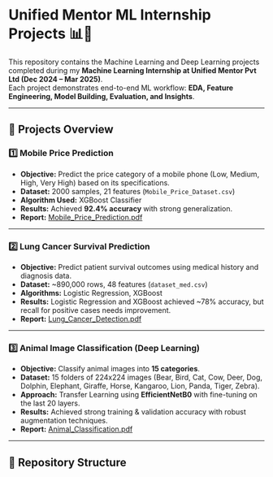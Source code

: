 # Unified Mentor ML Internship Projects 📊🤖

This repository contains the Machine Learning and Deep Learning projects completed during my **Machine Learning Internship at Unified Mentor Pvt Ltd (Dec 2024 – Mar 2025)**.  
Each project demonstrates end-to-end ML workflow: **EDA, Feature Engineering, Model Building, Evaluation, and Insights**.

---

## 📂 Projects Overview

### 1️⃣ Mobile Price Prediction
- **Objective:** Predict the price category of a mobile phone (Low, Medium, High, Very High) based on its specifications.  
- **Dataset:** 2000 samples, 21 features (`Mobile_Price_Dataset.csv`)  
- **Algorithm Used:** XGBoost Classifier  
- **Results:** Achieved **92.4% accuracy** with strong generalization.  
- **Report:** [Mobile_Price_Prediction.pdf](Report/Mobile_Price_Prediction.pdf)

---

### 2️⃣ Lung Cancer Survival Prediction
- **Objective:** Predict patient survival outcomes using medical history and diagnosis data.  
- **Dataset:** ~890,000 rows, 48 features (`dataset_med.csv`)  
- **Algorithms:** Logistic Regression, XGBoost  
- **Results:** Logistic Regression and XGBoost achieved ~78% accuracy, but recall for positive cases needs improvement.  
- **Report:** [Lung_Cancer_Detection.pdf](Report/Lung_Cancer_Detection.pdf)

---

### 3️⃣ Animal Image Classification (Deep Learning)
- **Objective:** Classify animal images into **15 categories**.  
- **Dataset:** 15 folders of 224x224 images (Bear, Bird, Cat, Cow, Deer, Dog, Dolphin, Elephant, Giraffe, Horse, Kangaroo, Lion, Panda, Tiger, Zebra).  
- **Approach:** Transfer Learning using **EfficientNetB0** with fine-tuning on the last 20 layers.  
- **Results:** Achieved strong training & validation accuracy with robust augmentation techniques.  
- **Report:** [Animal_Classification.pdf](Report/Animal_Classification.pdf)

---

## 📑 Repository Structure
